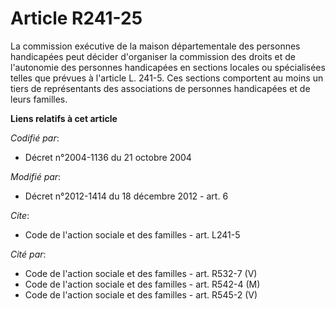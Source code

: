 # Article R241-25

La commission exécutive de la maison départementale des personnes handicapées peut décider d'organiser la commission des
droits et de l'autonomie des personnes handicapées en sections locales ou spécialisées telles que prévues à l'article L.
241-5. Ces sections comportent au moins un tiers de représentants des associations de personnes handicapées et de leurs
familles.

**Liens relatifs à cet article**

_Codifié par_:

  - Décret n°2004-1136 du 21 octobre 2004

_Modifié par_:

  - Décret n°2012-1414 du 18 décembre 2012 - art. 6

_Cite_:

  - Code de l'action sociale et des familles - art. L241-5

_Cité par_:

  - Code de l'action sociale et des familles - art. R532-7 (V)
  - Code de l'action sociale et des familles - art. R542-4 (M)
  - Code de l'action sociale et des familles - art. R545-2 (V)
